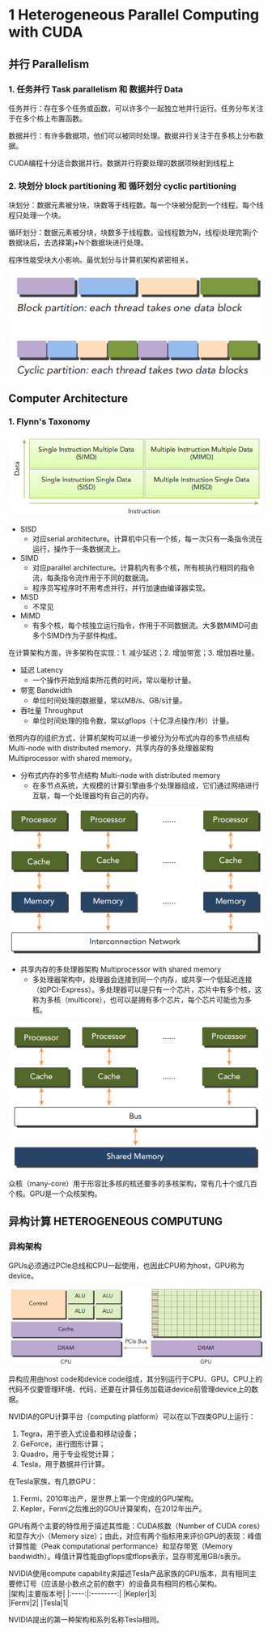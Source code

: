 # 1 Heterogeneous Parallel Computing with CUDA

## 并行 Parallelism

### 1. 任务并行 Task parallelism 和 数据并行 Data 

任务并行：存在多个任务或函数，可以许多个一起独立地并行运行。任务分布关注于在多个核上布置函数。

数据并行：有许多数据项，他们可以被同时处理。数据并行关注于在多核上分布数据。

CUDA编程十分适合数据并行。数据并行将要处理的数据项映射到线程上

### 2. 块划分 block partitioning 和 循环划分 cyclic partitioning

块划分：数据元素被分块，块数等于线程数。每一个块被分配到一个线程，每个线程只处理一个块。

循环划分：数据元素被分块，块数多于线程数。设线程数为N，线程i处理完第j个数据块后，去选择第j+N个数据块进行处理。

程序性能受块大小影响。最优划分与计算机架构紧密相关。

![数据分块图片](./pic/1%20数据分块.png "block partition and cyclic partition")

## Computer Architecture

### 1. Flynn's Taxonomy

![Flynn's Taxonomy](./pic/2%20Flynn's%20taxonomy.png "Flynn's Taxonomy")

* SISD
    - 对应serial architecture。计算机中只有一个核，每一次只有一条指令流在运行，操作于一条数据流上。
* SIMD 
    * 对应parallel architecture。计算机内有多个核，所有核执行相同的指令流，每条指令流作用于不同的数据流。
    * 程序员写程序时不用考虑并行，并行加速由编译器实现。
* MISD 
    * 不常见
* MIMD
    * 有多个核，每个核独立运行指令，作用于不同数据流。大多数MIMD可由多个SIMD作为子部件构成。

在计算架构方面，许多架构在实现：1. 减少延迟；2. 增加带宽；3. 增加吞吐量。

* 延迟 Latency
    * 一个操作开始到结束所花费的时间，常以毫秒计量。
* 带宽 Bandwidth
    * 单位时间处理的数据量，常以MB/s、GB/s计量。
* 吞吐量 Throughput
    * 单位时间处理的指令数，常以gflops（十亿浮点操作/秒）计量。

依照内存的组织方式，计算机架构可以进一步被分为分布式内存的多节点结构 Multi-node with distributed memory、共享内存的多处理器架构 Multiprocessor with shared memory。

* 分布式内存的多节点结构 Multi-node with distributed memory
  * 在多节点系统，大规模的计算引擎由多个处理器组成，它们通过网络进行互联，每一个处理器均有自己的内存。

![分布式内存的多节点结构](pic/3%20Multi-node%20with%20distributed%20memory.png "Multi-node with distributed memory")

* 共享内存的多处理器架构 Multiprocessor with shared memory
  * 多处理器架构中，处理器会连接到同一个内存，或共享一个低延迟连接（如PCI-Express）。多处理器可以是只有一个芯片，芯片中有多个核，这称为多核（multicore），也可以是拥有多个芯片，每个芯片可能也为多核。

![共享内存的多处理器架构](pic/4%20Multiprocessor%20with%20shared%20memory.png "Multiprocessor with shared memory")

众核（many-core）用于形容比多核的核还要多的多核架构，常有几十个或几百个核。GPU是一个众核架构。

## 异构计算 HETEROGENEOUS COMPUTUNG
### 异构架构
GPUs必须通过PCIe总线和CPU一起使用，也因此CPU称为host，GPU称为device。

![异构架构](pic/5%20heterogeneous%20architecture.png "heterogeneous architecture")

异构应用由host code和device code组成，其分别运行于CPU、GPU。CPU上的代码不仅要管理环境、代码，还要在计算任务加载进device前管理device上的数据。

NVIDIA的GPU计算平台（computing platform）可以在以下四类GPU上运行：
1. Tegra，用于嵌入式设备和移动设备；
2. GeForce，进行图形计算；
3. Quadro，用于专业视觉计算；
4. Tesla，用于数据并行计算。

在Tesla家族，有几款GPU：
1. Fermi，2010年出产，是世界上第一个完成的GPU架构。
2. Kepler，Fermi之后推出的GOU计算架构，在2012年出产。

GPU有两个主要的特性用于描述其性能：CUDA核数（Number of CUDA cores）和显存大小（Memory size）；由此，对应有两个指标用来评价GPU的表现：峰值计算性能（Peak computational performance）和显存带宽（Memory bandwidth）。峰值计算性能由gflops或tflops表示，显存带宽用GB/s表示。

NVIDIA使用compute capability来描述Tesla产品家族的GPU版本，具有相同主要修订号（应该是小数点之前的数字）的设备具有相同的核心架构。  
|架构|主要版本号|
|:----:|:--------:|
|Kepler|3|   
|Fermi|2|
|Tesla|1|     

NVIDIA提出的第一种架构和系列名称Tesla相同。







